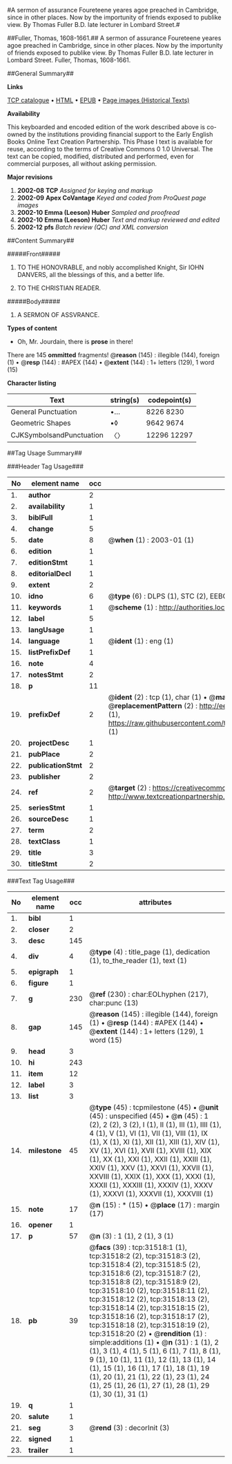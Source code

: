 #A sermon of assurance Foureteene yeares agoe preached in Cambridge, since in other places. Now by the importunity of friends exposed to publike view. By Thomas Fuller B.D. late lecturer in Lombard Street.#

##Fuller, Thomas, 1608-1661.##
A sermon of assurance Foureteene yeares agoe preached in Cambridge, since in other places. Now by the importunity of friends exposed to publike view. By Thomas Fuller B.D. late lecturer in Lombard Street.
Fuller, Thomas, 1608-1661.

##General Summary##

**Links**

[TCP catalogue](http://www.ota.ox.ac.uk/tcp/)  • 
[HTML](http://tei.it.ox.ac.uk/tcp/Texts-HTML/free/A40/A40683.html)  • 
[EPUB](http://tei.it.ox.ac.uk/tcp/Texts-EPUB/free/A40/A40683.epub) • 
[Page images (Historical Texts)](https://data.historicaltexts.jisc.ac.uk/view?pubId=eebo-99827105e&pageId=eebo-99827105e-31518-1)

**Availability**

This keyboarded and encoded edition of the
	       work described above is co-owned by the institutions
	       providing financial support to the Early English Books
	       Online Text Creation Partnership. This Phase I text is
	       available for reuse, according to the terms of Creative
	       Commons 0 1.0 Universal. The text can be copied,
	       modified, distributed and performed, even for
	       commercial purposes, all without asking permission.

**Major revisions**

1. __2002-08__ __TCP__ *Assigned for keying and markup*
1. __2002-09__ __Apex CoVantage__ *Keyed and coded from ProQuest page images*
1. __2002-10__ __Emma (Leeson) Huber__ *Sampled and proofread*
1. __2002-10__ __Emma (Leeson) Huber__ *Text and markup reviewed and edited*
1. __2002-12__ __pfs__ *Batch review (QC) and XML conversion*

##Content Summary##

#####Front#####

1. TO THE HONOVRABLE, and nobly accomplished Knight, Sir IOHN DANVERS, all the blessings of this, and a better life.

1. TO THE CHRISTIAN READER.

#####Body#####

1. A SERMON OF ASSVRANCE.

**Types of content**

  * Oh, Mr. Jourdain, there is **prose** in there!

There are 145 **ommitted** fragments! 
 @__reason__ (145) : illegible (144), foreign (1)  •  @__resp__ (144) : #APEX (144)  •  @__extent__ (144) : 1+ letters (129), 1 word (15)

**Character listing**


|Text|string(s)|codepoint(s)|
|---|---|---|
|General Punctuation|•…|8226 8230|
|Geometric Shapes|▪◊|9642 9674|
|CJKSymbolsandPunctuation|〈〉|12296 12297|

##Tag Usage Summary##

###Header Tag Usage###

|No|element name|occ|attributes|
|---|---|---|---|
|1.|__author__|2||
|2.|__availability__|1||
|3.|__biblFull__|1||
|4.|__change__|5||
|5.|__date__|8| @__when__ (1) : 2003-01 (1)|
|6.|__edition__|1||
|7.|__editionStmt__|1||
|8.|__editorialDecl__|1||
|9.|__extent__|2||
|10.|__idno__|6| @__type__ (6) : DLPS (1), STC (2), EEBO-CITATION (1), PROQUEST (1), VID (1)|
|11.|__keywords__|1| @__scheme__ (1) : http://authorities.loc.gov/ (1)|
|12.|__label__|5||
|13.|__langUsage__|1||
|14.|__language__|1| @__ident__ (1) : eng (1)|
|15.|__listPrefixDef__|1||
|16.|__note__|4||
|17.|__notesStmt__|2||
|18.|__p__|11||
|19.|__prefixDef__|2| @__ident__ (2) : tcp (1), char (1)  •  @__matchPattern__ (2) : ([0-9\-]+):([0-9IVX]+) (1), (.+) (1)  •  @__replacementPattern__ (2) : http://eebo.chadwyck.com/downloadtiff?vid=$1&page=$2 (1), https://raw.githubusercontent.com/textcreationpartnership/Texts/master/tcpchars.xml#$1 (1)|
|20.|__projectDesc__|1||
|21.|__pubPlace__|2||
|22.|__publicationStmt__|2||
|23.|__publisher__|2||
|24.|__ref__|2| @__target__ (2) : https://creativecommons.org/publicdomain/zero/1.0/ (1), http://www.textcreationpartnership.org/docs/. (1)|
|25.|__seriesStmt__|1||
|26.|__sourceDesc__|1||
|27.|__term__|2||
|28.|__textClass__|1||
|29.|__title__|3||
|30.|__titleStmt__|2||


###Text Tag Usage###

|No|element name|occ|attributes|
|---|---|---|---|
|1.|__bibl__|1||
|2.|__closer__|2||
|3.|__desc__|145||
|4.|__div__|4| @__type__ (4) : title_page (1), dedication (1), to_the_reader (1), text (1)|
|5.|__epigraph__|1||
|6.|__figure__|1||
|7.|__g__|230| @__ref__ (230) : char:EOLhyphen (217), char:punc (13)|
|8.|__gap__|145| @__reason__ (145) : illegible (144), foreign (1)  •  @__resp__ (144) : #APEX (144)  •  @__extent__ (144) : 1+ letters (129), 1 word (15)|
|9.|__head__|3||
|10.|__hi__|243||
|11.|__item__|12||
|12.|__label__|3||
|13.|__list__|3||
|14.|__milestone__|45| @__type__ (45) : tcpmilestone (45)  •  @__unit__ (45) : unspecified (45)  •  @__n__ (45) : 1 (2), 2 (2), 3 (2), I (1), II (1), III (1), IIII (1), 4 (1), V (1), VI (1), VII (1), VIII (1), IX (1), X (1), XI (1), XII (1), XIII (1), XIV (1), XV (1), XVI (1), XVII (1), XVIII (1), XIX (1), XX (1), XXI (1), XXII (1), XXIII (1), XXIV (1), XXV (1), XXVI (1), XXVII (1), XXVIII (1), XXIX (1), XXX (1), XXXI (1), XXXII (1), XXXIII (1), XXXIV (1), XXXV (1), XXXVI (1), XXXVII (1), XXXVIII (1)|
|15.|__note__|17| @__n__ (15) : * (15)  •  @__place__ (17) : margin (17)|
|16.|__opener__|1||
|17.|__p__|57| @__n__ (3) : 1 (1), 2 (1), 3 (1)|
|18.|__pb__|39| @__facs__ (39) : tcp:31518:1 (1), tcp:31518:2 (2), tcp:31518:3 (2), tcp:31518:4 (2), tcp:31518:5 (2), tcp:31518:6 (2), tcp:31518:7 (2), tcp:31518:8 (2), tcp:31518:9 (2), tcp:31518:10 (2), tcp:31518:11 (2), tcp:31518:12 (2), tcp:31518:13 (2), tcp:31518:14 (2), tcp:31518:15 (2), tcp:31518:16 (2), tcp:31518:17 (2), tcp:31518:18 (2), tcp:31518:19 (2), tcp:31518:20 (2)  •  @__rendition__ (1) : simple:additions (1)  •  @__n__ (31) : 1 (1), 2 (1), 3 (1), 4 (1), 5 (1), 6 (1), 7 (1), 8 (1), 9 (1), 10 (1), 11 (1), 12 (1), 13 (1), 14 (1), 15 (1), 16 (1), 17 (1), 18 (1), 19 (1), 20 (1), 21 (1), 22 (1), 23 (1), 24 (1), 25 (1), 26 (1), 27 (1), 28 (1), 29 (1), 30 (1), 31 (1)|
|19.|__q__|1||
|20.|__salute__|1||
|21.|__seg__|3| @__rend__ (3) : decorInit (3)|
|22.|__signed__|1||
|23.|__trailer__|1||
